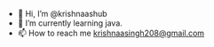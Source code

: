 - 👋 Hi, I’m @krishnaashub
- 🌱 I’m currently learning java.
- 📫 How to reach me krishnaasingh208@gmail.com

<!---
krishnaashub/krishnaashub is a ✨ special ✨ repository because its `README.md` (this file) appears on your GitHub profile.
You can click the Preview link to take a look at your changes.
--->
